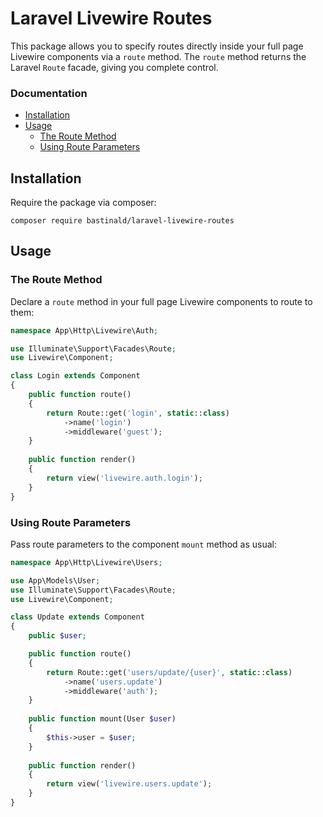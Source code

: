 # Laravel Livewire Routes

This package allows you to specify routes directly inside your full page Livewire components via a `route` method. The `route` method returns the Laravel `Route` facade, giving you complete control.

### Documentation

- [Installation](#installation)
- [Usage](#usage)
    - [The Route Method](#the-route-method)
    - [Using Route Parameters](#using-route-parameters)

## Installation

Require the package via composer:

```console
composer require bastinald/laravel-livewire-routes
```

## Usage

### The Route Method

Declare a `route` method in your full page Livewire components to route to them:

```php
namespace App\Http\Livewire\Auth;

use Illuminate\Support\Facades\Route;
use Livewire\Component;

class Login extends Component
{
    public function route()
    {
        return Route::get('login', static::class)
            ->name('login')
            ->middleware('guest');
    }
    
    public function render()
    {
        return view('livewire.auth.login');
    }
}
```

### Using Route Parameters

Pass route parameters to the component `mount` method as usual:

```php
namespace App\Http\Livewire\Users;

use App\Models\User;
use Illuminate\Support\Facades\Route;
use Livewire\Component;

class Update extends Component
{
    public $user;

    public function route()
    {
        return Route::get('users/update/{user}', static::class)
            ->name('users.update')
            ->middleware('auth');
    }
    
    public function mount(User $user)
    {
        $this->user = $user;
    }
    
    public function render()
    {
        return view('livewire.users.update');
    }
}
```
